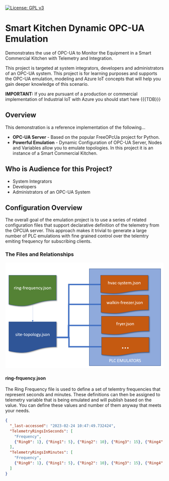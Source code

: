 [![License: GPL v3](https://img.shields.io/badge/License-GPLv3-blue.svg)](https://www.gnu.org/licenses/gpl-3.0)


# Smart Kitchen Dynamic OPC-UA Emulation
Demonstrates the use of OPC-UA to Monitor the Equipment in a Smart Commercial Kitchen with Telemetry and Integration.

This project is targeted at system integrators, developers and administrators of an OPC-UA system. This project is for learning purposes and supports the OPC-UA emulation, modeling and Azure IoT concepts that will help you gain deeper knowledge of this scenario.

<b>IMPORTANT:</b> If you are pursuant of a production or commercial implementation of Industrial IoT with Azure you should start here {{{TDB}}}

## Overview
This demonstration is a reference implementation of the following...

* <b>OPC-UA Server</b> - Based on the popular FreeOPcUa project for Python.
* <b>Powerful Emulation</b> - Dynamic Configuration of OPC-UA Server, Nodes and Variables allow you to emulate topologies. In this project it is an instance of a Smart Commercial Kitchen.

## Who is Audience for this Project?
* System Integrators
* Developers
* Administrators of an OPC-UA System

## Configuration Overview
The overall goal of the emulation project is to use a series of related configuration files that support declarative definition of the telemetry from the OPCUA server. This approach makes it trivial to generate a large number of PLC emulations with fine grained control over the telemtry emiting frequency for subscribing clients.

### The Files and Relationships

<img src="./assets/config-files-relationship.png" width="1000"/>


#### ring-frquency.json
The Ring Frequency file is used to define a set of telemtry frequencies that represent seconds and minutes. These definitions can then be assigned to telemetry variable that is being emulated and will publish based on the value. You can define these values and number of them anyway that meets your needs.

````json
{
  "_last-accessed": "2023-02-24 10:47:49.732424",
  "TelemetryRingsInSeconds": [
    "Frequency",
    {"Ring0": 1}, {"Ring1": 5}, {"Ring2": 10}, {"Ring3": 15}, {"Ring4": 20}, {"Ring5": 30}, {"Ring6": 40}, {"Ring7": 50}
  ],
  "TelemetryRingsInMinutes": [
    "Frequency",
    {"Ring0": 1}, {"Ring1": 5}, {"Ring2": 10}, {"Ring3": 15}, {"Ring4": 20}, {"Ring5": 30}, {"Ring6": 40}, {"Ring7": 50}
  ]
}
````